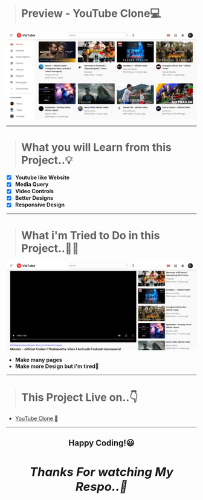 ># **Preview - YouTube Clone💻** </h1>
![Design](https://github.com/Thiru-cse/Fullstack-Developer/blob/main/My-Project-Screenshots/Youtube%20-%20Thiru%20.png?raw=true)

____

># What you will **Learn** from this **Project..💡**

* [x] **Youtube like Website**
* [x] **Media Query**
* [x] **Video Controls**
* [x] **Better Designs**
* [x] **Responsive Design**

___ 

> # What i'm **Tried** to Do in this Project..🐱‍🏍

![Design](https://github.com/Thiru-cse/Fullstack-Developer/blob/main/My-Project-Screenshots/Play%20Video.png?raw=true)

* **Make many pages**
* **Make more Design but i'm tired🥴**

___

># **This Project Live on..👇**

* [YouTube Clone 🔗](https://lucid-johnson-ac5243.netlify.app/)

___



**<h2 align=center>Happy Coding!😃**
**<h2 align=center>_Thanks For watching My Respo..💖_**



